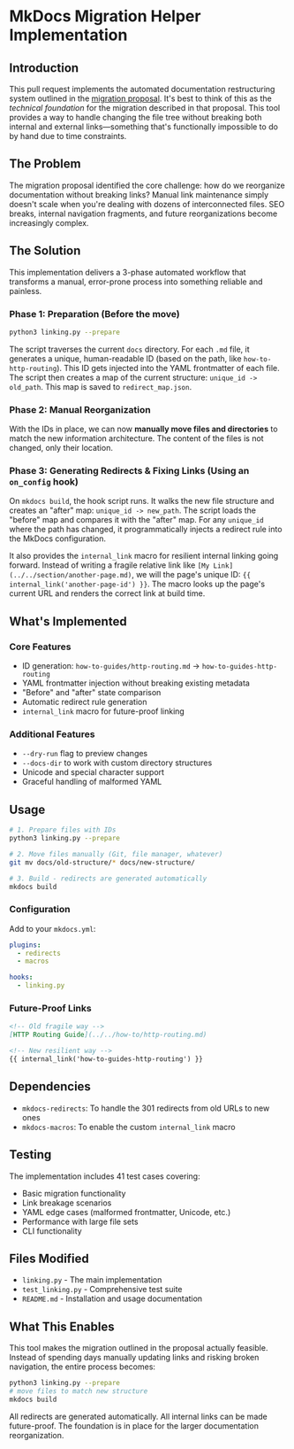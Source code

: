 # **MkDocs Migration Helper Implementation**

## **Introduction**

This pull request implements the automated documentation restructuring system outlined in the [migration proposal](main.md). It's best to think of this as the *technical foundation* for the migration described in that proposal. This tool provides a way to handle changing the file tree without breaking both internal and external links—something that's functionally impossible to do by hand due to time constraints.

## **The Problem**

The migration proposal identified the core challenge: how do we reorganize documentation without breaking links? Manual link maintenance simply doesn't scale when you're dealing with dozens of interconnected files. SEO breaks, internal navigation fragments, and future reorganizations become increasingly complex.

## **The Solution**

This implementation delivers a 3-phase automated workflow that transforms a manual, error-prone process into something reliable and painless.

### **Phase 1: Preparation (Before the move)**

```bash
python3 linking.py --prepare
```

The script traverses the current `docs` directory. For each `.md` file, it generates a unique, human-readable ID (based on the path, like `how-to-http-routing`). This ID gets injected into the YAML frontmatter of each file. The script then creates a map of the current structure: `unique_id -> old_path`. This map is saved to `redirect_map.json`.

### **Phase 2: Manual Reorganization**

With the IDs in place, we can now **manually move files and directories** to match the new information architecture. The content of the files is not changed, only their location.

### **Phase 3: Generating Redirects & Fixing Links (Using an `on_config` hook)**

On `mkdocs build`, the hook script runs. It walks the new file structure and creates an "after" map: `unique_id -> new_path`. The script loads the "before" map and compares it with the "after" map. For any `unique_id` where the path has changed, it programmatically injects a redirect rule into the MkDocs configuration.

It also provides the `internal_link` macro for resilient internal linking going forward. Instead of writing a fragile relative link like `[My Link](../../section/another-page.md)`, we will the page's unique ID: `{{ internal_link('another-page-id') }}`. The macro looks up the page's current URL and renders the correct link at build time.

## **What's Implemented**

### **Core Features**

- ID generation: `how-to-guides/http-routing.md` → `how-to-guides-http-routing`
- YAML frontmatter injection without breaking existing metadata
- "Before" and "after" state comparison
- Automatic redirect rule generation
- `internal_link` macro for future-proof linking

### **Additional Features**

- `--dry-run` flag to preview changes
- `--docs-dir` to work with custom directory structures  
- Unicode and special character support
- Graceful handling of malformed YAML

## **Usage**

```bash
# 1. Prepare files with IDs
python3 linking.py --prepare

# 2. Move files manually (Git, file manager, whatever)
git mv docs/old-structure/* docs/new-structure/

# 3. Build - redirects are generated automatically
mkdocs build
```

### **Configuration**

Add to your `mkdocs.yml`:

```yaml
plugins:
  - redirects
  - macros

hooks:
  - linking.py
```

### **Future-Proof Links**

```markdown
<!-- Old fragile way -->
[HTTP Routing Guide](../../how-to/http-routing.md)

<!-- New resilient way -->
{{ internal_link('how-to-guides-http-routing') }}
```

## **Dependencies**

- `mkdocs-redirects`: To handle the 301 redirects from old URLs to new ones
- `mkdocs-macros`: To enable the custom `internal_link` macro

## **Testing**

The implementation includes 41 test cases covering:

- Basic migration functionality
- Link breakage scenarios
- YAML edge cases (malformed frontmatter, Unicode, etc.)
- Performance with large file sets
- CLI functionality

## **Files Modified**

- `linking.py` - The main implementation
- `test_linking.py` - Comprehensive test suite
- `README.md` - Installation and usage documentation

## **What This Enables**

This tool makes the migration outlined in the proposal actually feasible. Instead of spending days manually updating links and risking broken navigation, the entire process becomes:

```bash
python3 linking.py --prepare
# move files to match new structure
mkdocs build
```

All redirects are generated automatically. All internal links can be made future-proof. The foundation is in place for the larger documentation reorganization.
